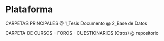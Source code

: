 # Plataforma
CARPETAS PRINCIPALES
@ 1_Tesis Documento
@ 2_Base de Datos

CARPETA DE CURSOS - FOROS - CUESTIONARIOS (Otros)
@ repositorio